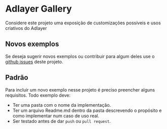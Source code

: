 # Adlayer Gallery
Considere este projeto uma exposição de customizações possíveis e usos criativos do Adlayer

## Novos exemplos
Se deseja sugerir novos exemplos ou contribuir para algum deles use o [github issues](https://github.com/adlayer/gallery/issues) deste projeto.

## Padrão
Para incluir um novo exemplo nesse projeto é preciso preencher alguns requisitos.
Todo exemplo deve:
* Ter uma pasta com o nome da implementação.
* Ter um arquivo Readme.md dentro da pasta descrevendo o propósito e como implementar num caso de uso real.
* Ser testado antes de dar `push` ou `pull request`.